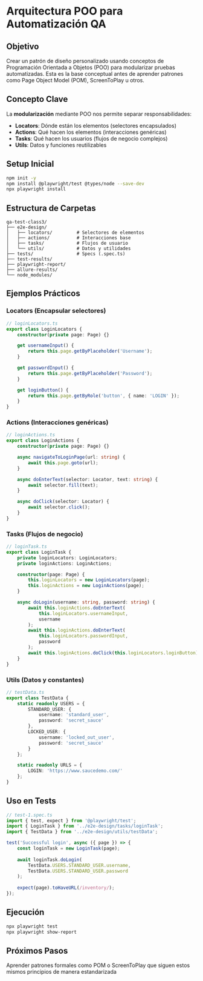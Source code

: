# Arquitectura POO para Automatización QA

## Objetivo
Crear un patrón de diseño personalizado usando conceptos de Programación Orientada a Objetos (POO) para modularizar pruebas automatizadas. Esta es la base conceptual antes de aprender patrones como Page Object Model (POM), ScreenToPlay u otros.

## Concepto Clave
La **modularización** mediante POO nos permite separar responsabilidades:
- **Locators**: Dónde están los elementos (selectores encapsulados)
- **Actions**: Qué hacen los elementos (interacciones genéricas)
- **Tasks**: Qué hacen los usuarios (flujos de negocio complejos)
- **Utils**: Datos y funciones reutilizables

## Setup Inicial

```bash
npm init -y
npm install @playwright/test @types/node --save-dev
npx playwright install
```

## Estructura de Carpetas

```
qa-test-class3/
├── e2e-design/
│   ├── locators/         # Selectores de elementos
│   ├── actions/          # Interacciones base
│   ├── tasks/            # Flujos de usuario
│   └── utils/            # Datos y utilidades
├── tests/                # Specs (.spec.ts)
├── test-results/
├── playwright-report/
├── allure-results/
└── node_modules/
```

## Ejemplos Prácticos

### Locators (Encapsular selectores)
```typescript
// loginLocators.ts
export class LoginLocators {
    constructor(private page: Page) {}

    get usernameInput() {
        return this.page.getByPlaceholder('Username');
    }

    get passwordInput() {
        return this.page.getByPlaceholder('Password');
    }

    get loginButton() {
        return this.page.getByRole('button', { name: 'LOGIN' });
    }
}
```

### Actions (Interacciones genéricas)
```typescript
// loginActions.ts
export class LoginActions {
    constructor(private page: Page) {}

    async navigateToLoginPage(url: string) {
        await this.page.goto(url);
    }

    async doEnterText(selector: Locator, text: string) {
        await selector.fill(text);
    }

    async doClick(selector: Locator) {
        await selector.click();
    }
}
```

### Tasks (Flujos de negocio)
```typescript
// loginTask.ts
export class LoginTask {
    private loginLocators: LoginLocators;
    private loginActions: LoginActions;

    constructor(page: Page) {
        this.loginLocators = new LoginLocators(page);
        this.loginActions = new LoginActions(page);
    }

    async doLogin(username: string, password: string) {
        await this.loginActions.doEnterText(
            this.loginLocators.usernameInput, 
            username
        );
        await this.loginActions.doEnterText(
            this.loginLocators.passwordInput, 
            password
        );
        await this.loginActions.doClick(this.loginLocators.loginButton);
    }
}
```

### Utils (Datos y constantes)
```typescript
// testData.ts
export class TestData {
    static readonly USERS = {
        STANDARD_USER: {
            username: 'standard_user',
            password: 'secret_sauce'
        },
        LOCKED_USER: {
            username: 'locked_out_user',
            password: 'secret_sauce'
        }
    };

    static readonly URLS = {
        LOGIN: 'https://www.saucedemo.com/'
    };
}
```

## Uso en Tests

```typescript
// test-1.spec.ts
import { test, expect } from '@playwright/test';
import { LoginTask } from '../e2e-design/tasks/loginTask';
import { TestData } from '../e2e-design/utils/testData';

test('Successful login', async ({ page }) => {
    const loginTask = new LoginTask(page);
    
    await loginTask.doLogin(
        TestData.USERS.STANDARD_USER.username,
        TestData.USERS.STANDARD_USER.password
    );
    
    expect(page).toHaveURL(/inventory/);
});
```

## Ejecución

```bash
npx playwright test
npx playwright show-report
```

## Próximos Pasos
Aprender patrones formales como POM o ScreenToPlay que siguen estos mismos principios de manera estandarizada